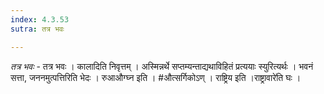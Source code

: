 ```yaml
---
index: 4.3.53
sutra: तत्र भवः

---
```

_तत्र भवः_ - तत्र भवः । कालादिति निवृत्तम् । अस्मिन्नर्थे सप्तम्यन्ताद्यथाविहितं प्रत्ययाः स्युरित्यर्थः । भवनं सत्ता, जननमुत्पत्तिरिति भेदः । रुआऔग्घ्न इति । #औत्सर्गिकोऽण् । राष्ट्रिय इति ।राष्ट्रावारे॑ति घः ।